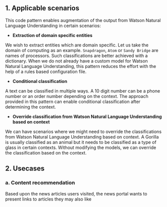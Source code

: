## 1. Applicable scenarios
This code pattern enables augmentation of the output from Watson Natural Language Understanding in certain scenarios:

- **Extraction of domain specific entities**

We wish to extract entities which are domain specific. Let us take the domain of computing as an example. `Snapdragon`, `Atom` or `Sandy Bridge` are names of processors. Such classifications are better achieved with a dictionary. When we do not already have a custom model for Watson Natural Language Understanding, this pattern reduces the effort with the help of a rules based configuration file.

- **Conditional classification**

A text can be classified in multiple ways. A 10 digit number can be a phone number or an order number depending on the context. The approach provided in this pattern can enable conditional classification after determining the context.

- **Override classification from Watson Natural Language Understanding based on context**

We can have scenarios where we might need to override the classifications from Watson Natural Language Understanding based on context. A Gorilla is usually classified as an animal but it needs to be classified as a type of glass in certain contexts. Without modifying the models, we can override the classification based on the context.

## 2. Usecases 

### a. Content recommendation
Based upon the news articles users visited, the news portal wants to present links to articles they may also like
